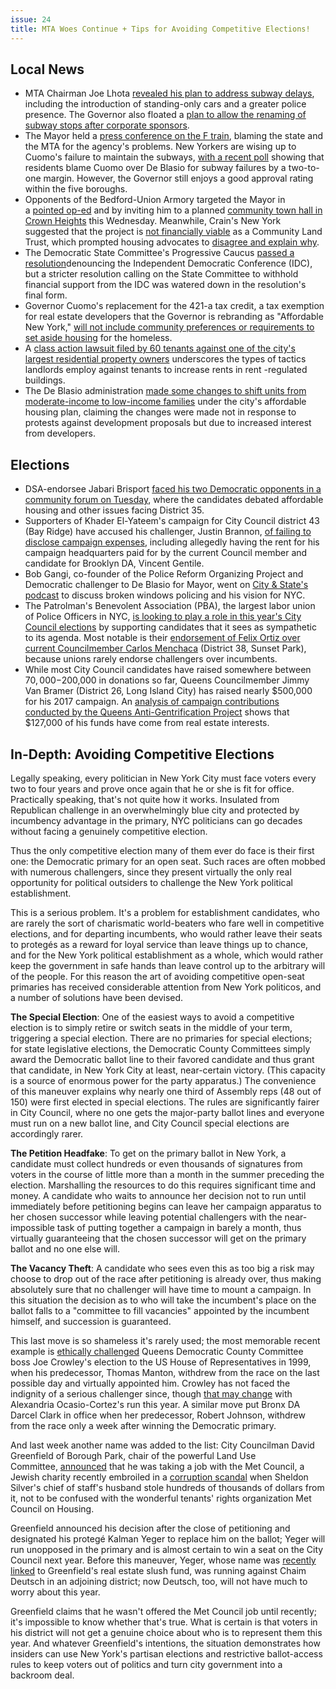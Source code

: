 ```yaml
---
issue: 24
title: MTA Woes Continue + Tips for Avoiding Competitive Elections!
---
```


## Local News
* MTA Chairman Joe Lhota [revealed his plan to address subway delays](http://gothamist.com/2017/07/25/mta_subway_action_plan.php), including the introduction of standing-only cars and a greater police presence. The Governor also floated a [plan to allow the renaming of subway stops after corporate sponsors](http://www.amny.com/transit/mta-subway-stations-could-be-renamed-after-companies-who-fund-improvements-cuomo-says-1.13847108).
* The Mayor held a [press conference on the F train](http://www.nydailynews.com/news/politics/de-blasio-rides-f-train-cuomo-responsible-subways-article-1.3349571), blaming the state and the MTA for the agency's problems. New Yorkers are wising up to Cuomo's failure to maintain the subways, [with a recent poll](https://poll.qu.edu/new-york-city/release-detail?ReleaseID=2474) showing that residents blame Cuomo over De Blasio for subway failures by a two-to-one margin. However, the Governor still enjoys a good approval rating within the five boroughs.
* Opponents of the Bedford-Union Armory targeted the Mayor in a [pointed op-ed](http://www.kingscountypolitics.com/mayor-de-blasio-touch-crown-heights-reality/) and by inviting him to a planned [community town hall in Crown Heights](https://www.facebook.com/events/1860279350955319/1860427417607179/?acontext=%7B%22ref%22%3A%2229%22%2C%22ref_notif_type%22%3A%22admin_plan_mall_activity%22%2C%22action_history%22%3A%22null%22%7D&notif_t=admin_plan_mall_activity&notif_id=1501189219890529) this Wednesday. Meanwhile, Crain's New York suggested that the project is [not financially viable](http://www.crainsnewyork.com/article/20170721/REAL_ESTATE/170729980) as a Community Land Trust, which prompted housing advocates to [disagree and explain why](http://www.crainsnewyork.com/article/20170726/OPINION/170729914/housing-advocates-fact-check-our-fact-check).
* ​The Democratic State Committee's Progressive Caucus [passed a resolution](http://www.politico.com/states/new-york/albany/story/2017/07/25/democratic-state-committee-asks-senate-democrats-to-unify-113599)denouncing the Independent Democratic Conference (IDC), but a stricter resolution calling on the State Committee to withhold financial support from the IDC was watered down in the resolution's final form.
* Governor Cuomo's replacement for the 421-a tax credit, a tax exemption for real estate developers that the Governor is rebranding as "Affordable New York," [will not include community preferences or requirements to set aside housing](http://gothamist.com/2017/07/26/new_421-a_program_ditches_community.php) for the homeless.
* A [class action lawsuit filed by 60 tenants against one of the city's largest residential property owners](https://www.nytimes.com/2017/07/25/nyregion/landlord-raised-rents-for-renovations-never-done-lawsuit-says.html) underscores the types of tactics landlords employ against tenants to increase rents in rent -regulated buildings.
* The De Blasio administration [made some changes to shift units from moderate-income to low-income families](http://www.politico.com/states/new-york/city-hall/story/2017/07/24/in-election-year-de-blasio-revamps-housing-plan-to-appeal-to-more-low-income-new-yorkers-113589) under the city's affordable housing plan, claiming the changes were made not in response to protests against development proposals but due to increased interest from developers.

## Elections
* DSA-endorsee Jabari Brisport [faced his two Democratic opponents in a community forum on Tuesday](http://www.kingscountypolitics.com/cumbo-fox-trade-barbs-35th-district-city-council-race-grows-contentious/), where the candidates debated affordable housing and other issues facing District 35.
* Supporters of Khader El-Yateem's campaign for City Council district 43 (Bay Ridge) have accused his challenger, Justin Brannon, [of failing to disclose campaign expenses](http://observer.com/2017/07/brooklyn-city-council-candidate-campaign-finance-board/), including allegedly having the rent for his campaign headquarters paid for by the current Council member and candidate for Brooklyn DA, Vincent Gentile.
* Bob Gangi, co-founder of the Police Reform Organizing Project and Democratic challenger to De Blasio for Mayor, went on [City & State's podcast](http://cityandstateny.com/articles/opinion/the-slant-podcast/bob-gangi-on-bill-de-blasio-broken-windows-broken-promises.html) to discuss broken windows policing and his vision for NYC.
* The Patrolman's Benevolent Association (PBA), the largest labor union of Police Officers in NYC, [is looking to play a role in this year's City Council elections](http://www.cetusnews.com/news/Police-Union-Seeks-Role-in-City-Council-Elections.H1gBEbLQLW.html) by supporting candidates that it sees as sympathetic to its agenda. Most notable is their [endorsement of Felix Ortiz over current Councilmember Carlos Menchaca](http://www.brooklyndaily.com/stories/2017/30/pl-party-line-2017-07-28-bk.html) (District 38, Sunset Park), because unions rarely endorse challengers over incumbents.
* While most City Council candidates have raised somewhere between $70,000-$200,000 in donations so far, Queens Councilmember Jimmy Van Bramer (District 26, Long Island City) has raised nearly $500,000 for his 2017 campaign. An [analysis of campaign contributions conducted by the Queens Anti-Gentrification Project](https://queensantigentrification.org/2017/07/25/van-bramers-big-real-estate-problem/) shows that $127,000 of his funds have come from real estate interests.

## In-Depth: Avoiding Competitive Elections
Legally speaking, every politician in New York City must face voters every two to four years and prove once again that he or she is fit for office. Practically speaking, that's not quite how it works. Insulated from Republican challenge in an overwhelmingly blue city and protected by incumbency advantage in the primary, NYC politicians can go decades without facing a genuinely competitive election.

Thus the only competitive election many of them ever do face is their first one: the Democratic primary for an open seat. Such races are often mobbed with numerous challengers, since they present virtually the only real opportunity for political outsiders to challenge the New York political establishment.

This is a serious problem. It's a problem for establishment candidates, who are rarely the sort of charismatic world-beaters who fare well in competitive elections, and for departing incumbents, who would rather leave their seats to protegés as a reward for loyal service than leave things up to chance, and for the New York political establishment as a whole, which would rather keep the government in safe hands than leave control up to the arbitrary will of the people. For this reason the art of avoiding competitive open-seat primaries has received considerable attention from New York politicos, and a number of solutions have been devised.

**The Special Election**: One of the easiest ways to avoid a competitive election is to simply retire or switch seats in the middle of your term, triggering a special election. There are no primaries for special elections; for state legislative elections, the Democratic County Committees simply award the Democratic ballot line to their favored candidate and thus grant that candidate, in New York City at least, near-certain victory. (This capacity is a source of enormous power for the party apparatus.) The convenience of this maneuver explains why nearly one third of Assembly reps (48 out of 150) were first elected in special elections. The rules are significantly fairer in City Council, where no one gets the major-party ballot lines and everyone must run on a new ballot line, and City Council special elections are accordingly rarer.

**The Petition Headfake**: To get on the primary ballot in New York, a candidate must collect hundreds or even thousands of signatures from voters in the course of little more than a month in the summer preceding the election. Marshalling the resources to do this requires significant time and money. A candidate who waits to announce her decision not to run until immediately before petitioning begins can leave her campaign apparatus to her chosen successor while leaving potential challengers with the near-impossible task of putting together a campaign in barely a month, thus virtually guaranteeing that the chosen successor will get on the primary ballot and no one else will.

**The Vacancy Theft**: A candidate who sees even this as too big a risk may choose to drop out of the race after petitioning is already over, thus making absolutely sure that no challenger will have time to mount a campaign. In this situation the decision as to who will take the incumbent's place on the ballot falls to a "committee to fill vacancies" appointed by the incumbent himself, and succession is guaranteed.

This last move is so shameless it's rarely used; the most memorable recent example is [ethically challenged](http://www.nydailynews.com/news/politics/lawyers-controlled-queens-dems-party-30-years-article-1.3017007?cid=bitly) Queens Democratic County Committee boss Joe Crowley's election to the US House of Representatives in 1999, when his predecessor, Thomas Manton, withdrew from the race on the last possible day and virtually appointed him. Crowley has not faced the indignity of a serious challenger since, though [that may change](https://justicedemocrats.com/candidates/alexandria-ocasio) with Alexandria Ocasio-Cortez's run this year. A similar move put Bronx DA Darcel Clark in office when her predecessor, Robert Johnson, withdrew from the race only a week after winning the Democratic primary.

And last week another name was added to the list: City Councilman David Greenfield of Borough Park, chair of the powerful Land Use Committee, [announced](http://www.nydailynews.com/new-york/city-councilman-taps-ally-run-seat-sparking-backlash-article-1.3335579) that he was taking a job with the Met Council, a Jewish charity recently embroiled in a [corruption scandal](https://www.nytimes.com/2014/07/24/nyregion/rapfogel-sentenced-for-stealing-from-charity.html) when Sheldon Silver's chief of staff's husband stole hundreds of thousands of dollars from it, not to be confused with the wonderful tenants' rights organization Met Council on Housing.

Greenfield announced his decision after the close of petitioning and designated his protegé Kalman Yeger to replace him on the ballot; Yeger will run unopposed in the primary and is almost certain to win a seat on the City Council next year. Before this maneuver, Yeger, whose name was [recently linked](http://observer.com/2017/05/david-greenfield-council-land-use-committee-chetrit-cornell-zoning-kalman-yeger-sitt-thor-rovt/) to Greenfield's real estate slush fund, was running against Chaim Deutsch in an adjoining district; now Deutsch, too, will not have much to worry about this year.

Greenfield claims that he wasn't offered the Met Council job until recently; it's impossible to know whether that's true. What is certain is that voters in his district will not get a genuine choice about who is to represent them this year. And whatever Greenfield's intentions, the situation demonstrates how insiders can use New York's partisan elections and restrictive ballot-access rules to keep voters out of politics and turn city government into a backroom deal.
